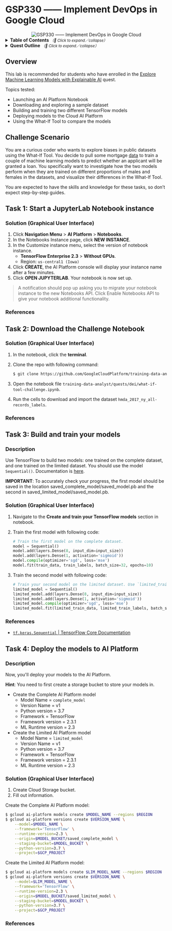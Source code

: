 # GSP330 —— Implement DevOps in Google Cloud

<div align="center">
  <img src="https://i.imgur.com/F3iwIvo.png" alt="GSP330 —— Implement DevOps in Google Cloud">
</div>

<details>
  <summary>
    <strong>Table of Contents</strong>
    <small><em>（🔎 Click to expand／collapse）</em></small>
  </summary>

- [GSP330 —— Implement DevOps in Google Cloud](#gsp330--implement-devops-in-google-cloud)
  - [Overview](#overview)
  - [Challenge Scenario](#challenge-scenario)
  - [Task 1: Start a JupyterLab Notebook instance](#task-1-start-a-jupyterlab-notebook-instance)
    - [Solution (Graphical User Interface)](#solution-graphical-user-interface)
    - [References](#references)
  - [Task 2: Download the Challenge Notebook](#task-2-download-the-challenge-notebook)
    - [Solution (Graphical User Interface)](#solution-graphical-user-interface-1)
    - [References](#references-1)
  - [Task 3: Build and train your models](#task-3-build-and-train-your-models)
    - [Description](#description)
    - [Solution (Graphical User Interface)](#solution-graphical-user-interface-2)
    - [References](#references-2)
  - [Task 4: Deploy the models to AI Platform](#task-4-deploy-the-models-to-ai-platform)
    - [Description](#description-1)
    - [Solution (Graphical User Interface)](#solution-graphical-user-interface-3)
    - [References](#references-3)

</details>

<details>
  <summary>
    <strong>Quest Outline</strong>
    <small><em>（🔎 Click to expand／collapse）</em></small>
  </summary>

| Level | Code | Name | Note |
| :--: | :--: | :-- | :--: |
| | VIDEO | [Why you should read DORA’s 2019 Accelerate State of DevOps Report](https://www.youtube.com/watch?v=8M3WibXvC84) |  |
| Introductory | `GSP121` | [Cloud Source Repositories: Qwik Start](https://www.qwiklabs.com/focuses/1002?parent=catalog) | [EN](../../normal-labs/GSP121_Cloud-Source-Repositories-Qwik-Start/) |
| Advanced | `GSP053` | [Managing Deployments Using Kubernetes Engine](https://www.qwiklabs.com/focuses/639?parent=catalog) | [EN]() |
| Advanced | `GSP233` | [Deploy Kubernetes Load Balancer Service with Terraform](https://www.qwiklabs.com/focuses/1205?parent=catalog) | [EN]() |
| Advanced | `GSP425` | [Site Reliability Troubleshooting with Cloud Monitoring APM](https://www.qwiklabs.com/focuses/4186?parent=catalog) | [EN]() |
| Advanced | `GSP051` | [Continuous Delivery with Jenkins in Kubernetes Engine](https://www.qwiklabs.com/focuses/1104?parent=catalog) | [EN]() |
| Expert | `` | [Implement DevOps in Google Cloud: Challenge Lab](https://google.qwiklabs.com/focuses/0?parent=catalog) |  |

</details>

## Overview

This lab is recommended for students who have enrolled in the [Explore Machine Learning Models with Explainable AI](https://google.qwiklabs.com/quests/126) quest.

Topics tested:

- Launching an AI Platform Notebook
- Downloading and exploring a sample dataset
- Building and training two different TensorFlow models
- Deploying models to the Cloud AI Platform
- Using the What-If Tool to compare the models

## Challenge Scenario

You are a curious coder who wants to explore biases in public datasets using the What-If Tool. You decide to pull some mortgage [data](https://www.consumerfinance.gov/data-research/hmda/historic-data/) to train a couple of machine learning models to predict whether an applicant will be granted a loan. You specifically want to investigate how the two models perform when they are trained on different proportions of males and females in the datasets, and visualize their differences in the What-If Tool.

You are expected to have the skills and knowledge for these tasks, so don’t expect step-by-step guides.

## Task 1: Start a JupyterLab Notebook instance

### Solution (Graphical User Interface)

1. Click **Navigation Menu** > **AI Platform** > **Notebooks**.
2. In the Notebooks Instance page, click **NEW INSTANCE**.
3. In the Customize instance menu, select the version of notebook instance.
    - **TensorFlow Enterprise 2.3** > **Without GPUs**.
    - Region: `us-central1 (Iowa)`
4. Click **CREATE**, the AI Platform console will display your instance name after a few minutes.
5. Click **OPEN JUPYTERLAB**. Your notebook is now set up.

> A notification should pop up asking you to migrate your notebook instance to the new Notebooks API. Click Enable Notebooks API to give your notebook additional functionality.

### References

## Task 2: Download the Challenge Notebook

### Solution (Graphical User Interface)

1. In the notebook, click the **terminal**.
2. Clone the repo with following command:

    ```bash
    $ git clone https://github.com/GoogleCloudPlatform/training-data-analyst
    ```

3. Open the notebook file `training-data-analyst/quests/dei/what-if-tool-challenge.ipynb`.
4. Run the cells to download and import the dataset `hmda_2017_ny_all-records_labels`.

### References

## Task 3: Build and train your models

### Description

Use TensorFlow to build two models: one trained on the complete dataset, and one trained on the limited dataset. You should use the model `Sequential()`. Documentation is [here](https://www.tensorflow.org/api_docs/python/tf/keras/Sequential).

**IMPORTANT**: To accurately check your progress, the first model should be saved in the location saved_complete_model/saved_model.pb and the second in saved_limited_model/saved_model.pb.

### Solution (Graphical User Interface)

1. Navigate to the **Create and train your TensorFlow models** section in notebook.
2. Train the first model with following code:

    ```python
    # Train the first model on the complete dataset.
    model = Sequential()
    model.add(layers.Dense(8, input_dim=input_size))
    model.add(layers.Dense(1, activation='sigmoid'))
    model.compile(optimizer='sgd', loss='mse')
    model.fit(train_data, train_labels, batch_size=32, epochs=10)
    ```

3. Train the second model with following code:

    ```python
    # Train your second model on the limited dataset. Use `limited_train_data` for your data and `limited_train_labels` for your labels.
    limited_model = Sequential()
    limited_model.add(layers.Dense(8, input_dim=input_size))
    limited_model.add(layers.Dense(1, activation='sigmoid'))
    limited_model.compile(optimizer='sgd', loss='mse')
    limited_model.fit(limited_train_data, limited_train_labels, batch_size=32, epochs=10)
    ```

### References

- [`tf.keras.Sequential` | TensorFlow Core Documentation](https://www.tensorflow.org/api_docs/python/tf/keras/Sequential)

## Task 4: Deploy the models to AI Platform

### Description

Now, you'll deploy your models to the AI Platform.

**Hint**: You need to first create a storage bucket to store your models in.

- Create the Complete AI Platform model
  - Model Name = `complete_model`
  - Version Name = v1
  - Python version = 3.7
  - Framework = TensorFlow
  - Framework version = 2.3.1
  - ML Runtime version = 2.3
- Create the Limited AI Platform model
  - Model Name = `limited_model`
  - Version Name = v1
  - Python version = 3.7
  - Framework = TensorFlow
  - Framework version = 2.3.1
  - ML Runtime version = 2.3

### Solution (Graphical User Interface)

1. Create Cloud Storage bucket.
2. Fill out information.

Create the Complete AI Platform model:

```bash
$ gcloud ai-platform models create $MODEL_NAME --regions $REGION
$ gcloud ai-platform versions create $VERSION_NAME \
    --model=$MODEL_NAME \
    --framework='TensorFlow' \
    --runtime-version=2.3 \
    --origin=$MODEL_BUCKET/saved_complete_model \
    --staging-bucket=$MODEL_BUCKET \
    --python-version=3.7 \
    --project=$GCP_PROJECT
```

Create the Limited AI Platform model:

```bash
$ gcloud ai-platform models create $LIM_MODEL_NAME --regions $REGION
$ gcloud ai-platform versions create $VERSION_NAME \
    --model=$LIM_MODEL_NAME \
    --framework='TensorFlow' \
    --runtime-version=2.3 \
    --origin=$MODEL_BUCKET/saved_limited_model \
    --staging-bucket=$MODEL_BUCKET \
    --python-version=3.7 \
    --project=$GCP_PROJECT
```

### References